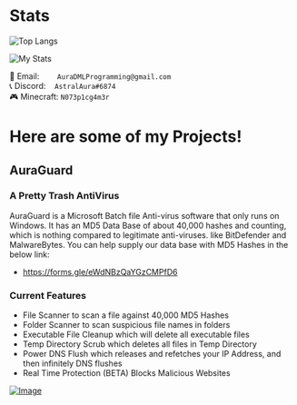# Stats

![Top Langs](https://github-readme-stats.vercel.app/api/top-langs/?username=AuraProgramming&theme=dark&show_icons=true)

![My Stats](https://github-readme-stats.vercel.app/api?username=AuraProgramming&theme=dark&show_icons=true)

📧 Email:&nbsp;&nbsp;&nbsp;&nbsp;&nbsp;&nbsp;&nbsp;&nbsp;`AuraDMLProgramming@gmail.com`<br>
📞 Discord: &nbsp;&nbsp;&nbsp;`AstralAura#6874`<br>
🎮 Minecraft: `N073p1cg4m3r`

# Here are some of my Projects!

## AuraGuard

### A Pretty Trash AntiVirus ##

AuraGuard is a Microsoft Batch file Anti-virus software
that only runs on Windows.  It has an MD5 Data Base of
about 40,000 hashes and counting, which is nothing
compared to legitimate anti-viruses. like BitDefender
and MalwareBytes.  You can  help supply our data base
with MD5 Hashes in the below link:
- https://forms.gle/eWdNBzQaYGzCMPfD6


### Current Features ##
- File Scanner to scan a file against 40,000 MD5 Hashes
- Folder Scanner to scan suspicious file names in folders
- Executable File Cleanup which will delete all executable files
- Temp Directory Scrub which deletes all files in Temp Directory
- Power DNS Flush which releases and refetches your IP Address, and then infinitely DNS flushes
- Real Time Protection (BETA) Blocks Malicious Websites


[![Image](https://img.shields.io/badge/Download-V0.5%20BETA-success?style=for-the-badge)](https://github.com/AuraProgramming/AuraGuardOS/archive/refs/tags/BETA0.5.zip)
